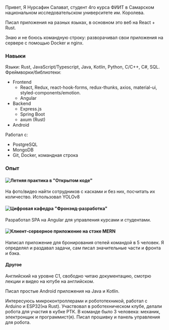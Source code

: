 Привет, Я Нурсафин Салават, студент 4го курса ФИИТ в Самарском национальном исследовательском университете им. Королева.

Писал приложения на разных языках, в основном это веб на React + Rust.

Знаю и не боюсь командную строку: разворачивал свои приложения на сервере с помощью Docker и nginx.

### Навыки

Языки: Rust, JavaScript/Typescript, Java, Kotlin, Python, C/C++, C#, SQL.
Фреймворки/библиотеки: 
- Frontend
  - React, Redux, react-hook-forms, redux-thunks, axios, material-ui, styled-components/emotion.
  - Angular
- Backend
  - Express.js
  - Spring Boot
  - axum (Rust)
- Android

Работал с:
- PostgreSQL
- MongoDB
- Git, Docker, командная строка

### Опыт

#### ![Летняя практика в "Открытом коде"](https://github.com/krowlexing/opencode-practice)

На фото/видео найти сотрудников с касками и без них, посчитать их количество. Использовал YOLOv8

#### ![Цифровая кафедра "Фронэнд-разработка"](https://github.com/krowlexing/courses-angular)

Разработал SPA на Angular для управления курсами и студентами.

#### ![Клиент-серверное приложение на стэке MERN](https://github.com/algorithm-ssau/samoleti-begemoti)

Написал приложение для бронирования отелей командой в 5 человек. Я определял и раздавал задачи, сам писал значительные части и фронта и бэка.

#### Другое

Английский на уровне C1, свободно читаю документацию, смотрю лекции и видео на ютубе на английском.

Писал простые Android приложения на Java и Kotlin.

Интересуюсь микроконтроллерами и робототехникой, работал с Arduino и ESP32(на Rust). Участвовал в роботехническом клубе, 
делали робота для участия в кубке РТК. В команде было 3 человека: механик, электронщик и программист(я). Писал прошивку и панель управления для робота.

<!---
krowlexing/krowlexing is a ✨ special ✨ repository because its `README.md` (this file) appears on your GitHub profile.
You can click the Preview link to take a look at your changes.
--->
